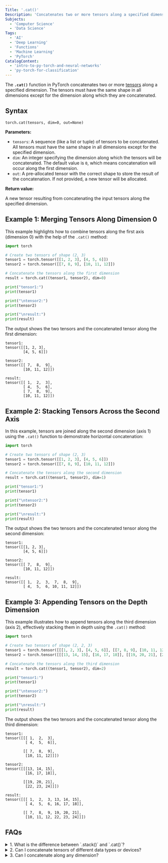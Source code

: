 ```yaml
---
Title: '.cat()'
Description: 'Concatenates two or more tensors along a specified dimension.'
Subjects:
  - 'Computer Science'
  - 'Data Science'
Tags:
  - 'AI'
  - 'Deep Learning'
  - 'Functions'
  - 'Machine Learning'
  - 'PyTorch'
CatalogContent:
  - 'intro-to-py-torch-and-neural-networks'
  - 'py-torch-for-classification'
---
```


The **`.cat()`** function in PyTorch concatenates two or more [tensors](https://www.codecademy.com/resources/docs/pytorch/tensors) along a specified dimension. The tensors must have the same shape in all dimensions except for the dimension along which they are concatenated.

## Syntax

```pseudo
torch.cat(tensors, dim=0, out=None)
```

**Parameters:**

- `tensors`: A sequence (like a list or tuple) of tensors to be concatenated. All tensors must have the same shape in all dimensions except for the specified dimension.
- `dim`: An integer specifying the dimension along which the tensors will be concatenated. The default value is `0`, which means concatenation will occur along the first dimension.
- `out`: A pre-allocated tensor with the correct shape to store the result of the concatenation. If not provided, a new tensor will be allocated.

**Return value:**

A new tensor resulting from concatenating the input tensors along the specified dimension.

## Example 1: Merging Tensors Along Dimension 0

This example highlights how to combine tensors along the first axis (dimension 0) with the help of the `.cat()` method:

```py
import torch

# Create two tensors of shape (2, 3)
tensor1 = torch.tensor([[1, 2, 3], [4, 5, 6]])
tensor2 = torch.tensor([[7, 8, 9], [10, 11, 12]])

# Concatenate the tensors along the first dimension
result = torch.cat((tensor1, tensor2), dim=0)

print("tensor1:")
print(tensor1)

print("\ntensor2:")
print(tensor2)

print("\nresult:")
print(result)
```

The output shows the two tensors and the concatenated tensor along the first dimension:

```shell
tensor1:
tensor([[1, 2, 3],
        [4, 5, 6]])

tensor2:
tensor([[ 7,  8,  9],
        [10, 11, 12]])

result:
tensor([[ 1,  2,  3],
        [ 4,  5,  6],
        [ 7,  8,  9],
        [10, 11, 12]])
```

## Example 2: Stacking Tensors Across the Second Axis

In this example, tensors are joined along the second dimension (axis 1) using the `.cat()` function to demonstrate horizontal concatenation:

```py
import torch

# Create two tensors of shape (2, 3)
tensor1 = torch.tensor([[1, 2, 3], [4, 5, 6]])
tensor2 = torch.tensor([[7, 8, 9], [10, 11, 12]])

# Concatenate the tensors along the second dimension
result = torch.cat((tensor1, tensor2), dim=1)

print("tensor1:")
print(tensor1)

print("\ntensor2:")
print(tensor2)

print("\nresult:")
print(result)
```

The output shows the two tensors and the concatenated tensor along the second dimension:

```shell
tensor1:
tensor([[1, 2, 3],
        [4, 5, 6]])

tensor2:
tensor([[ 7,  8,  9],
        [10, 11, 12]])

result:
tensor([[ 1,  2,  3,  7,  8,  9],
        [ 4,  5,  6, 10, 11, 12]])
```

## Example 3: Appending Tensors on the Depth Dimension

This example illustrates how to append tensors along the third dimension (axis 2), effectively stacking them in depth using the `.cat()` method:

```py
import torch

# Create two tensors of shape (2, 2, 3)
tensor1 = torch.tensor([[[1, 2, 3], [4, 5, 6]], [[7, 8, 9], [10, 11, 12]]])
tensor2 = torch.tensor([[[13, 14, 15], [16, 17, 18]], [[19, 20, 21], [22, 23, 24]]])

# Concatenate the tensors along the third dimension
result = torch.cat((tensor1, tensor2), dim=2)

print("tensor1:")
print(tensor1)

print("\ntensor2:")
print(tensor2)

print("\nresult:")
print(result)
```

The output shows the two tensors and the concatenated tensor along the third dimension:

```shell
tensor1:
tensor([[[ 1,  2,  3],
         [ 4,  5,  6]],

        [[ 7,  8,  9],
         [10, 11, 12]]])

tensor2:
tensor([[[13, 14, 15],
         [16, 17, 18]],

        [[19, 20, 21],
         [22, 23, 24]]])

result:
tensor([[[ 1,  2,  3, 13, 14, 15],
         [ 4,  5,  6, 16, 17, 18]],

        [[ 7,  8,  9, 19, 20, 21],
         [10, 11, 12, 22, 23, 24]]])
```

## FAQs

<details>
<summary>1. What is the difference between `.stack()` and `.cat()`?</summary>
<p>
<ul> 
<li>`.cat()` combines tensors along an existing dimension.</li>
<li>`.stack()` adds a new dimension and stacks tensors along that new axis.</li>
</ul>
Use stack when you want to create a new level of nesting; use cat to extend an existing one.
</p>
</details>

<details>
<summary>2. Can I concatenate tensors of different data types or devices?</summary>
<p>No. All tensors must have the same data type and must be on the same device (e.g., all on [CPU](https://www.codecademy.com/resources/blog/what-is-a-cpu/) or all on GPU). Mismatches will raise an error.
</p>
</details>

<details>
<summary>3. Can I concatenate along any dimension?</summary>
<p>Yes, as long as all other dimensions match. You can concatenate along any valid axis that exists in the input tensors.</p>
</details>
